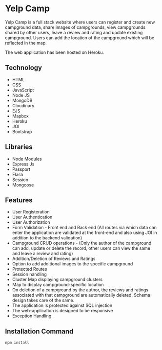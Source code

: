 # Yelp Camp
Yelp Camp is a full stack website where users can register and create new campground data, share images of campgrounds, view campgrounds shared by other users, leave a review and rating and update existing campground. Users can add the location of the campground which will be reflected in the map.

The web application has been hosted on Heroku.

## Technology 
* HTML
* CSS
* JavaScript
* Node JS
* MongoDB
* Cloudinary
* EJS
* Mapbox
* Heroku
* JOI
* Bootstrap

## Libraries
* Node Modules
* Express Js
* Passport
* Flash
* Session
* Mongoose

## Features
* User Registeration
* User Authentication
* User Authorization
* Form Validation - Front end and Back end (All routes via which data can enter the application are validated at the front-end and also using JOI in addition to the backend validation)
* Campground CRUD operations - (Only the author of the campground can add, update or delete the record, other users can view the same and leave a review and rating)
* Addition/Deletion of Reviews and Ratings
* Option to add additional images to the specific campground
* Protected Routes
* Session handling
* Cluster Map displaying campground clusters
* Map to display campground-specific location
* On deletion of a campground by the author, the reviews and ratings associated with that campground are automatically deleted. Schema design takes care of the same.
* The application is protected against SQL injection
* The web-application is designed to be responsive
* Exception Handling

## Installation Command
```
npm install

```












